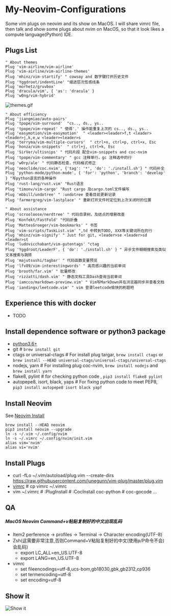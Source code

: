 # My-Neovim-Configurations
Some vim plugs on neovim and its show on MacOS. I will share vimrc file, then talk and show some plugs about nvim on MacOS, so that it look likes a compute language(Python) IDE.


## Plugs List
```
" About themes
Plug 'vim-airline/vim-airline'
Plug 'vim-airline/vim-airline-themes'
Plug 'mhinz/vim-startify' " cowsay and 数字键打开历史文件
Plug 'Yggdroot/indentLine' "缩进层次性感线条
Plug 'morhetz/gruvbox'
Plug 'dracula/vim', { 'as': 'dracula' }
Plug 'w0ng/vim-hybrid'
```
![themes.gif](./gifs/themes.gif)

```
" About efficiency
Plug 'jiangmiao/auto-pairs'
Plug 'tpope/vim-surround'  "cs.., ds., ys..
Plug 'tpope/vim-repeat' " 使得'.' 操作能重复上次的 cs.., ds., ys..
Plug 'easymotion/vim-easymotion'  " <leader><leader>f,t <leader><leader>j,k,e,w <leader><leader>s
Plug 'terryma/vim-multiple-cursors'  " ctrl+n, ctrl+p, ctrl+x, Esc
Plug 'honza/vim-snippets'  " ctrl+j, ctrl+k, Esc
Plug 'SirVer/ultisnips' " 代码片段 配合vim-snippets and coc-nvim
Plug 'tpope/vim-commentary' " gcc 注释单行，gc 注释选中的行
Plug 'w0rp/ale' " 代码静态检查，代码格式修正
Plug 'neoclide/coc.nvim', {'tag': '*', 'do': './install.sh'} " 代码补全
Plug 'python-mode/python-mode', { 'for': 'python', 'branch': 'develop' } "写python语言的各种操作
Plug 'rust-lang/rust.vim' "Rust语言
Plug 'timonv/vim-cargo' "Rust cargo 及cargo.toml文件编写
Plug 'mbbill/undotree' " :undotree 查看目前更新记录
Plug 'farmergreg/vim-lastplace' " 重新打开文件时定位到上次关闭时的位置
```

```
" About assistance
Plug 'scrooloose/nerdtree' " 代码目录树，及结点的增删改查
Plug 'Konfekt/FastFold' "代码折叠
Plug 'MattesGroeger/vim-bookmarks' " 书签
Plug 'vim-scripts/TaskList.vim' ",td 中转到TODO, XXX等关键词所在的行
Plug 'mhinz/vim-signify' " Just for git, <leader>se <leader>sd <leader>st
Plug 'ludovicchabant/vim-gutentags' "ctag
Plug 'Yggdroot/LeaderF', { 'do': './install.sh' } " 异步文件糊糊搜索及类似文本搜索与跳转
Plug 'majutsushi/tagbar' " 代码函数变量预览
Plug 'lfv89/vim-interestingwords' " 高亮感兴趣的当前单词
Plug 'brooth/far.vim' " 批量修改
Plug 'rizzatti/dash.vim' " 静态文档工具Dash查询当前单词
Plug 'iamcco/markdown-preview.vim' " Vim写MarkDown并在浏览器同步并查看文档
Plug 'iandingx/leetcode.vim' " vim 登录leetcode愉快的刷题吧
```

## Experience this with docker
- TODO


## Install dependence software or python3 package
- [python3.6+](https://www.python.org/ftp/python/3.6.8/python-3.6.8-macosx10.9.pkg)
- git # `brew install git`
- ctags or universal-ctags # For install plug targar, `brew install ctags` or `brew install --HEAD universal-ctags/universal-ctags/universal-ctags`
- nodejs, yarn # For installing plug coc-nvim, `brew install nodejs` and  `brew install yarn`
- flake8, pylint # for checking python code , `pip3 install flake8 pylint`
- autopepe8, isort, black, yaps # For fixing python code to meet PEP8, `pip3 install autopepe8 isort black yapf`

## Install Neovim
See [Neovim Install](https://github.com/neovim/neovim/wiki/Installing-Neovim)
```
brew install --HEAD neovim
pip3 install neovim --upgrade
ln -s ~/.vim ~/.config/nvim
ln -s ~/.vimrc ~/.config/nvim/init.vim
alias vim='nvim'
alias vi='nvim'
```

## Install Plugs
- curl -fLo ~/.vim/autoload/plug.vim --create-dirs \
    https://raw.githubusercontent.com/junegunn/vim-plug/master/plug.vim
- [vimrc](./vimrc) # cp vimrc ~/.vimrc 
- vim ~/.vimrc # :PlugInstall # :CocInstall coc-python # coc-gocode ...

## QA
##### MacOS Neovim Command+v粘贴复制好的中文出现乱码
- Item2 perference -> profiles -> Terminal -> Character encoding(UTF-8)
- Zsh(这需要非常注意,否则Command+V粘贴复制好的中文(使用p/P命令不会)会乱码)
    - export LC_ALL=en_US.UTF-8
    - export LANG=en_US.UTF-8
- vimrc
    - set fileencodings=utf-8,ucs-bom,gb18030,gbk,gb2312,cp936
    - set termencoding=utf-8
    - set encoding=utf-8

## Show it
![Show it](./gifs/nvim.gif)
